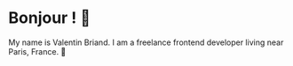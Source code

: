 # Bonjour ! 🥖

My name is Valentin Briand. I am a freelance frontend developer living near Paris, France. 🥐



